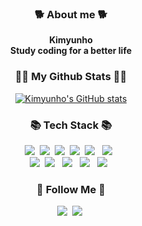 <div align="center">
<p>
  <h3 align = "center"><b>🐕 About me 🐕</b></h3>
  <b>Kimyunho <br>
  Study coding for a better life </b><br>
</p>

<h3 align="center">👩‍💻 My Github Stats 👩‍💻</h3>


[![Kimyunho's GitHub stats](https://github-readme-stats.vercel.app/api?username=kimyho&hide_title=true&show_icons=true&include_all_commits=true&disable_animations=true&theme=vue)](https://github.com/kimyho/github-readme-stats)


<h3 align="center">📚 Tech Stack 📚</h3>
<p align="center">
  <img src="https://img.shields.io/badge/C-00599C?style=flat-square&logo=C%2B%2B&logoColor=white"/></a>&nbsp 
  <img src="https://img.shields.io/badge/Java-007396?style=flat-square&logo=Java&logoColor=white"/></a>&nbsp
  <img src="https://img.shields.io/badge/Python-3766AB?style=flat-square&logo=Python&logoColor=white"/></a>&nbsp 
  <img src="https://img.shields.io/badge/Javascript-ffb13b?style=flat-square&logo=javascript&logoColor=white"/></a>&nbsp 
  <img src="https://img.shields.io/badge/html-E34F26?style=flat-square&logo=html5&logoColor=white"> &nbsp
  <img src="https://img.shields.io/badge/css-1572B6?style=flat-square&logo=css3&logoColor=white"> &nbsp

  <br>
  <img src="https://img.shields.io/badge/Mysql-E6B91E?style=flat-square&logo=MySql&logoColor=white"/></a>&nbsp 
  <img src="https://img.shields.io/badge/linux-FCC624?style=flat-square&logo=linux&logoColor=black"> &nbsp  
  <img src="https://img.shields.io/badge/Arduino-00979D?style=flat-square&logo=Arduino&logoColor=black"> &nbsp
  <img src="https://img.shields.io/badge/Raspberry Pi-A22846?style=flat-square&logo=RaspberryPi&logoColor=white"> &nbsp
  <img src="https://img.shields.io/badge/Docker-2496ED?style=flat-square&logo=Docker&logoColor=white"> &nbsp
</p>

<h3 align="center">🌈 Follow Me 🌈</h3>
<p align="center">
  <a href="https://www.instagram.com/ua1it/"><img src="https://img.shields.io/badge/ua1it-E4405F?style=flat-square&logo=Instagram&logoColor=white&"/></a>&nbsp
  <a href="mailto:hoo9909@naver.com"><img src="https://img.shields.io/badge/hoo9909@naver.com-EA4335?style=flat-square&logo=Gmail&logoColor=white&"/></a>&nbsp
</p>
</p>

</div>
